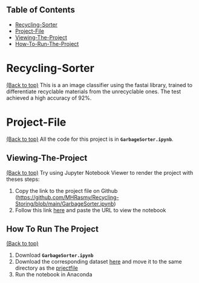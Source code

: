 ## Table of Contents

* [Recycling-Sorter](#recycling-sorter)
* [Project-File](#project-file)
* [Viewing-The-Project](#viewing-the-project)
* [How-To-Run-The-Project](#How-to-run-the-project)

# Recycling-Sorter
[(Back to top)](#recyclings-sorter)
This is a an image classifier using the fastai library, trained to differentiate recyclable materials from the unrecyclable ones. The test achieved a high accuracy of 92%.

# Project-File
[(Back to top)](#project-file)
All the code for this project is in **`GarbageSorter.ipynb`**. 

## Viewing-The-Project
[(Back to top)](#viewing-the-project)
Try using Jupyter Notebook Viewer to render the project with theses steps:
1. Copy the link to the project file on Github (https://github.com/MHRasmy/Recycling-Storing/blob/main/GarbageSorter.ipynb)
2. Follow this link [here](https://nbviewer.jupyter.org/) and paste the URL to view the notebook

## How To Run The Project
[(Back to top)](#How-to-run-the-project)
1. Download **`GarbageSorter.ipynb`**
2. Download the corresponding dataset [here](https://github.com/MHRasmy/Recycling-Storing/blob/main/dataset.rar) and move it to the same directory as the [prjectfile](Project-File)
3. Run the notebook in Anaconda
